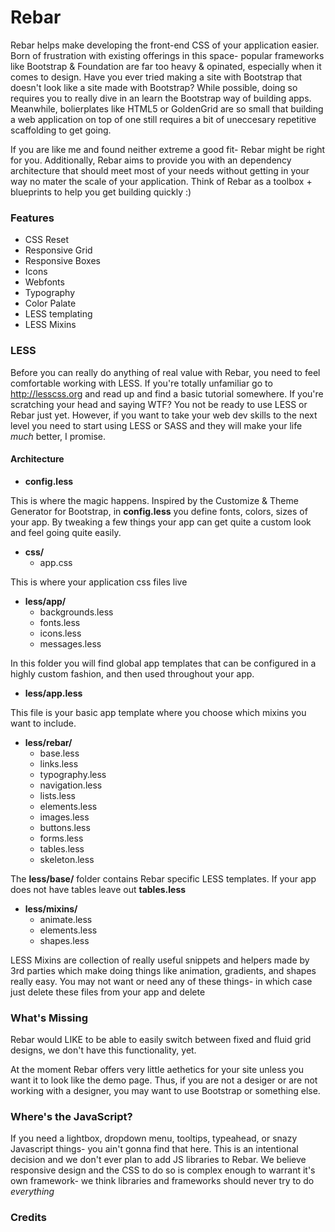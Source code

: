 Rebar
=====

Rebar helps make developing the front-end CSS of your application easier. Born of frustration with existing offerings in this space- popular frameworks like Bootstrap & Foundation are far too heavy & opinated, especially when it comes to design. Have you ever tried making a site with Bootstrap that doesn't look like a site made with Bootstrap? While possible, doing so requires you to really dive in an learn the Bootstrap way of building apps. Meanwhile, bolierplates like HTML5 or GoldenGrid are so small that building a web application on top of one still requires a bit of uneccesary repetitive scaffolding to get going. 

If you are like me and found neither extreme a good fit- Rebar might be right for you. Additionally, Rebar aims to provide you with an dependency architecture that should meet most of your needs without getting in your way no mater the scale of your application. Think of Rebar as a toolbox + blueprints to help you get building quickly :)



### Features

* CSS Reset
* Responsive Grid
* Responsive Boxes
* Icons
* Webfonts
* Typography
* Color Palate
* LESS templating
* LESS Mixins

### LESS

Before you can really do anything of real value with Rebar, you need to feel comfortable working with LESS. If you're totally unfamiliar go to http://lesscss.org and read up and find a basic tutorial somewhere. If you're scratching your head and saying WTF? You not be ready to use LESS or Rebar just yet. However, if you want to take your web dev skills to the next level you need to start using LESS or SASS and they will make your life *much* better, I promise.


#### Architecture

* **config.less**

This is where the magic happens. Inspired by the Customize & Theme Generator for Bootstrap, in  **config.less** you define fonts, colors, sizes of your app. By tweaking a few things your app can get quite a custom look and feel going quite easily.

* **css/**
	* app.css

This is where your application css files live

* **less/app/** 
	* backgrounds.less
	* fonts.less
	* icons.less
	* messages.less

In this folder you will find global app templates that can be configured in a highly custom fashion, and then used throughout your app. 

* **less/app.less** 

This file is your basic app template where you choose which mixins you want to include.

* **less/rebar/**
	* base.less
	* links.less
	* typography.less
	* navigation.less
	* lists.less
	* elements.less
	* images.less
	* buttons.less
	* forms.less
	* tables.less
	* skeleton.less

The **less/base/** folder contains Rebar specific LESS templates. If your app does not have tables leave out **tables.less** 

* **less/mixins/** 
	* animate.less
	* elements.less
	* shapes.less

LESS Mixins are collection of really useful snippets and helpers made by 3rd parties which make doing things like animation, gradients, and shapes really easy. You may not want or need any of these things- in which case just delete these files from your app and delete 



### What's Missing

Rebar would LIKE to be able to easily switch between fixed and fluid grid designs, we don't have this functionality, yet.

At the moment Rebar offers very little aethetics for your site unless you want it to look like the demo page. Thus, if you are not a desiger or are not working with a designer, you may want to use Bootstrap or something else.



### Where's the JavaScript?

If you need a lightbox, dropdown menu, tooltips, typeahead, or snazy Javascript things- you ain't gonna find that here. This is an intentional decision and we don't ever plan to add JS libraries to Rebar. We believe responsive design and the CSS to do so is complex enough to warrant it's own framework- we think libraries and frameworks should never try to do *everything*



### Credits

[ Brennan Novak ]: https://brennannovak.com

[David Gamache - Skeleton Framework]: http://www.getskeleton.com

[Dan Eden - Animate.css]: http://daneden.me/animate

[LESS Elements]: http://lesselements.com

[LESS]: http://lesscss.org